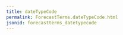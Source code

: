 ```yaml
---
title: dateTypeCode
permalink: ForecastTerms.dateTypeCode.html
jsonid: forecastterms_datetypecode
---
```

